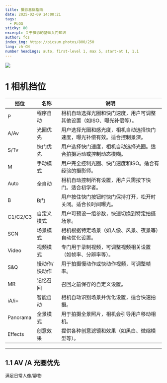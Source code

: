 ```yaml
---
title: 摄影基础指南
date: 2025-02-09 14:00:21
tags:
  - PLOG
sticky: 80
excerpt: 关于摄影的基础入门知识
author: fcs
index_img: https://picsum.photos/800/250
lang: zh-CN
number headings: auto, first-level 1, max 5, start-at 1, 1.1
---
```


![](https://picsum.photos/800/250)

# 1 相机挡位

| 挡位       | 名称      | 说明                                   |
| -------- | ------- | ------------------------------------ |
| P        | 程序自动    | 相机自动选择光圈和快门速度，用户可调整其他设置（如ISO、曝光补偿等）。 |
| A/Av     | 光圈优先    | 用户选择光圈和感光度，相机自动选择快门速度，曝光补偿有效。适合控制景深。 |
| S/Tv     | 快门优先    | 用户选择快门速度，相机自动选择光圈。适合拍摄运动或控制动态模糊。     |
| M        | 手动模式    | 用户完全控制光圈、快门速度和ISO。适合有经验的摄影师。         |
| Auto     | 全自动     | 相机自动控制所有设置，用户只需按下快门。适合初学者。           |
| B        | B门      | 用户按住快门按钮时快门保持打开，松开时关闭。适合长时间曝光。       |
| C1/C2/C3 | 自定义模式   | 用户可预设一组参数，快速切换到特定拍摄场景。               |
| SCN      | 场景模式    | 相机根据特定场景（如人像、风景、夜景等）自动优化设置。          |
| Video    | 视频模式    | 专门用于录制视频，可调整视频相关设置（如帧率、分辨率等）。        |
| S&Q      | 慢动作/快动作 | 用于拍摄慢动作或快动作视频，可调整帧率。                 |
| MR       | 记忆召回    | 召回之前保存的自定义设置。                        |
| iA/i+    | 智能自动    | 相机自动识别场景并优化设置，适合快速拍摄。                |
| Panorama | 全景模式    | 用于拍摄全景照片，相机会引导用户移动相机。                |
| Effects  | 创意效果    | 提供各种创意滤镜和效果（如黑白、微缩模型等）。              |

---

## 1.1 AV /A 光圈优先

满足日常人像/静物

